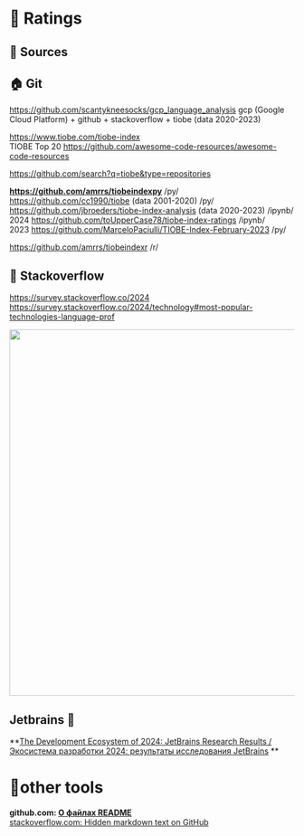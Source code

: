 # 📏 Ratings              

## 📃 Sources               

## 🏠 Git               
https://github.com/scantykneesocks/gcp_language_analysis gcp (Google Cloud Platform) + github + stackoverflow + tiobe  (data 2020-2023)

https://www.tiobe.com/tiobe-index                      
TIOBE Top 20  https://github.com/awesome-code-resources/awesome-code-resources                   

https://github.com/search?q=tiobe&type=repositories                       

**https://github.com/amrrs/tiobeindexpy**  /py/                 
https://github.com/cc1990/tiobe (data 2001-2020) /py/            
https://github.com/jbroeders/tiobe-index-analysis (data 2020-2023) /ipynb/            
2024 https://github.com/toUpperCase78/tiobe-index-ratings  /ipynb/       
2023 https://github.com/MarceloPaciulli/TIOBE-Index-February-2023 /py/               

https://github.com/amrrs/tiobeindexr /r/            

## 🏡 Stackoverflow                   
https://survey.stackoverflow.co/2024                  
https://survey.stackoverflow.co/2024/technology#most-popular-technologies-language-prof                   
<!-- This is commented out.
![most-popular-technologies-language-prof](https://github.com/ivgnk/Programming-Languages-Statistics-and-Information/blob/master/Charts/stackoverflow-dev-survey-2024-technology-most-popular-technologies-language-prof-social.png)           
 -->
 
<img src="https://github.com/ivgnk/Programming-Languages-Statistics-and-Information/blob/master/Charts/stackoverflow-dev-survey-2024-technology-most-popular-technologies-language-prof-social.png" width="648"/>


## Jetbrains 🏤           
**[The Development Ecosystem of 2024: JetBrains Research Results / Экосистема разработки 2024: результаты исследования JetBrains](https://www.jetbrains.com/ru-ru/lp/devecosystem-2024/)            **




# 🔨other tools            
**github.com: [О файлах README](https://docs.github.com/ru/repositories/managing-your-repositorys-settings-and-features/customizing-your-repository/about-readmes)**                         
[stackoverflow.com: Hidden markdown text on GitHub](https://stackoverflow.com/questions/46734820/hidden-markdown-text-on-github)                 

